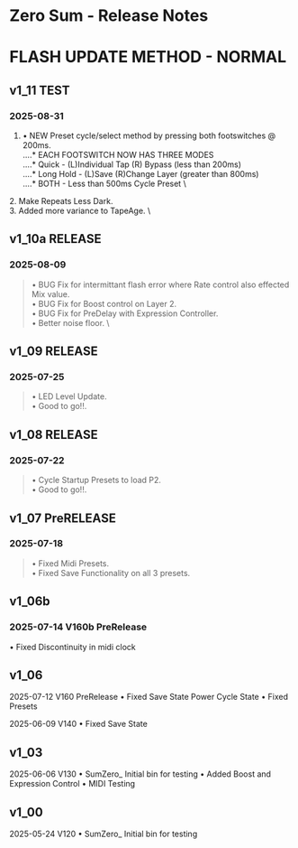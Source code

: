 # **Zero Sum - Release Notes**
# FLASH UPDATE METHOD - NORMAL

## v1_11 TEST 
### 2025-08-31
1.  • NEW Preset cycle/select method by pressing both footswitches @ 200ms. \
....* EACH FOOTSWITCH NOW HAS THREE MODES \
....* Quick - (L)Individual Tap  (R) Bypass (less than 200ms) \
....* Long Hold - (L)Save (R)Change Layer (greater than 800ms) \
....* BOTH - Less than 500ms Cycle Preset \
 
2. Make Repeats Less Dark. \
3. Added more variance to TapeAge. \

 
## v1_10a RELEASE 
### 2025-08-09
>  • BUG Fix for intermittant flash error where Rate control also effected Mix value. \
>  • BUG Fix for Boost control on Layer 2. \
>  • BUG Fix for PreDelay with Expression Controller. \
>  • Better noise floor. \
> 
## v1_09 RELEASE 
### 2025-07-25
>  • LED Level Update.\
>  • Good to go!!.

## v1_08 RELEASE 
### 2025-07-22
>  • Cycle Startup Presets to load P2.\
>  • Good to go!!.


## v1_07 PreRELEASE 
### 2025-07-18
>  • Fixed Midi Presets.\
>  • Fixed Save Functionality on all 3 presets.




## v1_06b 

### 2025-07-14 V160b  PreRelease
• Fixed Discontinuity in midi clock

## v1_06 

2025-07-12 V160  PreRelease
• Fixed Save State Power Cycle State
• Fixed Presets

2025-06-09 V140
• Fixed Save State


## v1_03 

2025-06-06 V130
• SumZero_ Initial bin for testing 
• Added Boost and Expression Control
• MIDI Testing


## v1_00 

2025-05-24 V120
• SumZero_ Initial bin for testing

